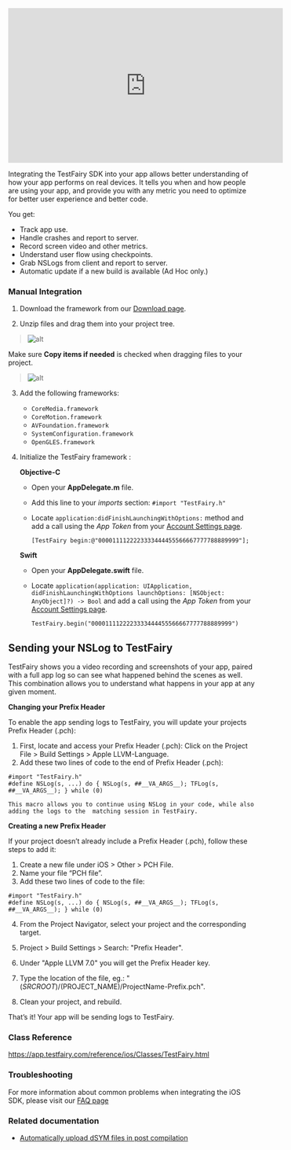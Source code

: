 <iframe width="560" height="315" src="https://www.youtube.com/embed/DhRX5UukvPM" frameborder="0" allowfullscreen></iframe>

Integrating the TestFairy SDK into your app allows better understanding of how your app performs on real devices. It tells you
when and how people are using your app, and provide you with any metric you need to optimize for better user experience and better code.

You get:

* Track app use.
* Handle crashes and report to server.
* Record screen video and other metrics.
* Understand user flow using checkpoints.
* Grab NSLogs from client and report to server.
* Automatic update if a new build is available (Ad Hoc only.)

### Manual Integration
1. Download the framework from our [Download page](https://app.testfairy.com/sdk/ios/).

2. Unzip files and drag them into your project tree.
> ![alt](https://app.testfairy.com/images/app/sdk/tutorial-unzip-files.png)

   Make sure **Copy items if needed** is checked when dragging files to your project.
> ![alt](http://docs.testfairy.com/img/ios/sdk/copy-items-if-needed.png)

3. Add the following frameworks:
    + ```CoreMedia.framework```
    + ```CoreMotion.framework```
    + ```AVFoundation.framework```
    + ```SystemConfiguration.framework```
    + ```OpenGLES.framework```

4. Initialize the TestFairy framework :

    **Objective-C**
    
    * Open your **AppDelegate.m** file.
    
    * Add this line to your *imports* section:
    `#import "TestFairy.h"`
    
    * Locate `application:didFinishLaunchingWithOptions:` method and add a call using the *App Token* from your [Account Settings page](https://app.testfairy.com/settings#apptoken).
        ```
        [TestFairy begin:@"0000111122223333444455566667777788889999"];
        ```

    **Swift**
    
    * Open your **AppDelegate.swift** file.
    
    * Locate `application(application: UIApplication, didFinishLaunchingWithOptions launchOptions: [NSObject: AnyObject]?) -> Bool` and add a call using the *App Token* from your [Account Settings page](https://app.testfairy.com/settings#apptoken).
        ```
        TestFairy.begin("0000111122223333444455566667777788889999")	
        ```
  
## Sending your NSLog to TestFairy
TestFairy shows you a video recording and screenshots of your app, paired with a full app log so can see what happened behind the scenes as well. This combination allows you to understand what happens in your app at any given moment.

**Changing your Prefix Header** 

To enable the app sending logs to TestFairy,  you will update your projects Prefix Header (.pch):

1. First, locate and access your Prefix Header (.pch): Click on the Project File > Build Settings > Apple LLVM-Language.
2. Add these two lines of code to the end of Prefix Header (.pch):
```
#import "TestFairy.h"
#define NSLog(s, ...) do { NSLog(s, ##__VA_ARGS__); TFLog(s, ##__VA_ARGS__); } while (0)
```

    This macro allows you to continue using NSLog in your code, while also adding the logs to the  matching session in TestFairy.
    
**Creating a new Prefix Header**

If your project doesn’t already include a Prefix Header (.pch), follow these steps to add it:

1. Create a new file under iOS > Other > PCH File.
2. Name your file “PCH file”.
3. Add these two lines of code to the file:
```
#import "TestFairy.h"
#define NSLog(s, ...) do { NSLog(s, ##__VA_ARGS__); TFLog(s, ##__VA_ARGS__); } while (0) 
```
4. From the Project Navigator, select your project and the corresponding target.

5. Project > Build Settings > Search: "Prefix Header".

6. Under "Apple LLVM 7.0" you will get the Prefix Header key.

7. Type the location of the file, eg.: "$(SRCROOT)/$(PROJECT_NAME)/ProjectName-Prefix.pch".

8. Clean your project, and rebuild.

That’s it! Your app will be sending logs to TestFairy.

### Class Reference

https://app.testfairy.com/reference/ios/Classes/TestFairy.html

### Troubleshooting

For more information about common problems when integrating the iOS SDK, please visit our [FAQ page](http://docs.testfairy.com/FAQ.html)

### Related documentation

* [Automatically upload dSYM files in post compilation](/iOS_SDK/Automatic_Upload_of_dSYM.html)



